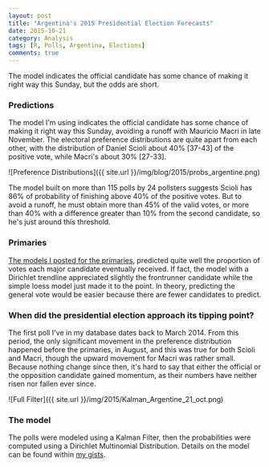 ```yaml
---
layout: post
title: "Argentina's 2015 Presidential Election Forecasts"
date: 2015-10-21
category: Analysis
tags: [R, Polls, Argentina, Elections]
comments: true
---
```


The model indicates the official candidate has some chance of making it right way this Sunday, but the odds are short.

<!--more-->


### Predictions
The model I'm using indicates the official candidate has some chance of making it right way this Sunday, avoiding a runoff with Mauricio Macri in late November. The electoral preference distributions are quite apart from each other, with the distribution of Daniel Scioli about 40% [37-43] of the positive vote, while Macri's about 30% [27-33]. 

![Preference Distributions]({{ site.url }}/img/blog/2015/probs_argentine.png)

The model built on more than 115 polls by 24 pollsters suggests Scioli has 86% of probability of finishing above 40% of the positive votes. But to avoid a runoff, he must obtain more than 45% of the valid votes, or more than 40% with a difference greater than 10% from the second candidate, so he's just around this threshold. 

### Primaries 
[The models I posted for the primaries](http://danielmarcelino.com/r/08-2015/Argentine-general-election-2015/), predicted quite well the proportion of votes each major candidate eventually received. If fact, the model with a Dirichlet trendline appreciated slightly the frontrunner candidate while the simple loess model just made it to the point. In theory, predicting the general vote would be easier because there are fewer candidates to predict.

### When did the presidential election approach its tipping point?

The first poll I've in my database dates back to March 2014. From this period, the only significant movement in the preference distribution happened before the primaries, in August, and this was true for both Scioli and Macri, though the upward movement for Macri was rather small. Because nothing change since then, it's hard to say that either the official or  the opposition candidate gained momentum, as their numbers have neither risen nor fallen ever since.

![Full Filter]({{ site.url }}/img/2015/Kalman_Argentine_21_oct.png)

### The model
The polls were modeled using a Kalman Filter, then the probabilities were computed using a Dirichlet Multinomial Distribution. Details on the model can be found within [my gists](https://gist.github.com/danielmarcelino).